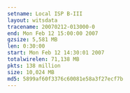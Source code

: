 ```yaml
---
setname: Local ISP B-III
layout: witsdata
tracename: 20070212-013000-0
end: Mon Feb 12 15:00:00 2007
gzsize: 5,581 MB
len: 0:30:00
start: Mon Feb 12 14:30:01 2007
totalwirelen: 71,138 MB
pkts: 138 million
size: 10,024 MB
md5: 5899af60f3376c60081e58a3f27ecf7b
---
```

